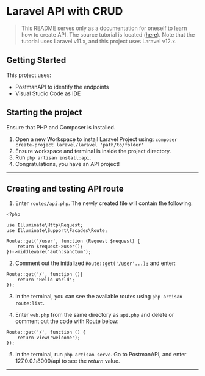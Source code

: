 # Laravel API with CRUD
> This README serves only as a documentation for oneself to learn how to create API. The source tutorial is located ([here](https://www.youtube.com/watch?v=LmMJB3STuU4&list=PL38wFHH4qYZUXLba1gx1l5r_qqMoVZmKM)). Note that the tutorial uses Laravel v11.x, and this project uses Laravel v12.x.

## Getting Started
This project uses:
- PostmanAPI to identify the endpoints
- Visual Studio Code as IDE

## Starting the project
Ensure that PHP and Composer is installed.

1. Open a new Workspace to install Laravel Project using: `composer create-project laravel/laravel 'path/to/folder'`
2. Ensure workspace and terminal is inside the project directory.
3. Run `php artisan install:api`.
4. Congratulations, you have an API project!

---
## Creating and testing API route
1. Enter `routes/api.php`. The newly created file will contain the following:
```
<?php

use Illuminate\Http\Request;
use Illuminate\Support\Facades\Route;

Route::get('/user', function (Request $request) {
    return $request->user();
})->middleware('auth:sanctum');
```

2. Comment out the initialized `Route::get('/user'...);` and enter:
```
Route::get('/', function (){
    return 'Hello World';
});
```

3. In the terminal, you can see the available routes using `php artisan route:list`.

4. Enter `web.php` from the same directory as `api.php` and delete or comment out the code with Route below:
```
Route::get('/', function () {
    return view('welcome');
});
```

5. In the terminal, run `php artisan serve`. Go to PostmanAPI, and enter 127.0.0.1:8000/api to see the *return* value.

---
## 
